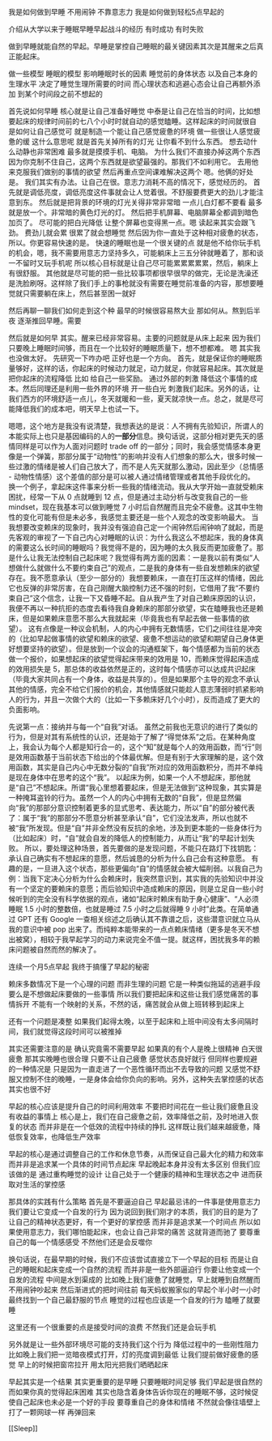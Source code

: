 我是如何做到早睡
不用闹钟 不靠意志力 我是如何做到轻松5点早起的

介绍从大学以来于睡眠早睡早起战斗的经历 有时成功 有时失败

做到早睡就能自然的早起。早睡是掌控自己睡眠的最关键因素其次是其醒来之后真正能起床。

做一些模型 睡眠的模型
影响睡眠时长的因素 睡觉前的身体状态 以及自己本身的生理水平 决定了睡觉生理所需要的时间
而心理状态和逃避心态会让自己再额外添加 到某个时间段之前不想起的 

首先说如何早睡 核心就是让自己准备好睡觉 中泰是让自己在恰当的时间，比如想要起床的规律时间前的七八个小时时就自动的感觉瞌睡。这样起床的时间就很自
是如何让自己感觉可 就是制造一个能让自己感觉疲惫的环境 做一些很让人感觉疲惫的缓
这什么意思呢 就是首先关掉所有的灯光 让你看不到什么东西。 想去动什么动静也非常困难 最多就是摸摸手机、电脑。 为什么我们不直接办掉这两个东西 因为你克制不住自己，这两个东西就是欲望最强的。那我们不如利用它。 去用他来克服我们做别的事情的欲望 然后再重点空间课难解决这两个
嗯。他俩的好处是。 我们其实有办法。让自己在很。意志力消耗不高的情况下，感觉经历的。 首先就是调低亮度，调低亮度这件事就会让人觉着很。不舒服要费更大的劲儿才能注意到东。 然后就是把背景的环境的灯光关得非常非常暗 一点儿白灯都不要看 最多就是放一个。非常暗的黄色灯光的灯。
然后把手机屏幕、电脑屏幕全都调到暗色加页了。 尽可能的把白光降低 让整个屏幕也变得黑一点。嗯 读起来其实会跟飞劲。 费劲儿就会累 很累了就会想睡觉 然后因为你一直处于这种相对疲惫的状态，所以。你更容易快速的是。
快速的睡眠也是一个很关键的点 就是他不给你玩手机的机会，嗯，我不需要用意志力坚持多久，可能躺床上三五分钟就睡着了，那和谈一不留时又玩手机呢 所以核心目标就是让自己尽可能累累累累累，然后，躺床上有很舒服。 其他就是尽可能的把一些比较事项都很早很早的做完，无论是洗澡还是洗脸刷呀。这样除了我们手上的事枪就没有需要在睡觉前准备的内容，那想要睡觉就只需要躺在床上，然后甚至困一就好

然后再聊一聊我们如何走到这个种 最早的时候很容易熬大业 那如何从。熬到后半夜 逐渐推回早睡。需要

然后就是如何早 其实。醒来已经非常容易。主要的问题就是从床上起来 因为我们只要晚上睡眠时间够，而且在一个比较好的睡眠质量下，想不想都难。
嗯 其实我也没做太好。 先研究一下咋办吧 正好也是一个方向。
首先，就是保证你的睡眠质量够好，这样的话，你起床的时候动力就足，动力就足，你就容易起床。其次就是把你起床的流程降低 比如 给自己一些奖励。 通过外部的刺激 降低这个事情的成本。然后同理还是利用一些外界的环境 开一些白光 刺激我们起床。另外的话，让我们西方的环境舒适一点儿，冬天就暖和一些，夏天就凉快一点。总之，就是尽可能降低我们的成本吧，明天早上也试一下。

嗯嗯，这个地方是我没有说清楚，我想表达的是说：人不拥有先验知识，所谓人的本能实际上也只是基因编码的人的**一部分**信息。换句话说，这部分相对更先天的感情同样是可以作为人面对问题时 trade off 的一部分；同时，我会感觉情感本身更像是一个弹簧，那部分属于“动物性”的影响并没有人们想象的那么大，很多时候一些过激的情绪是被人们自己放大了，而不是人先天就那么激动，因此至少（总情感 - 动物性情感）这个差值的部分是可以被人通过情绪管理或者其他手段优化的。
换一个例子，拿起床这件事来分析一些我的情绪流动。我从大学开始一直就受赖床困扰，经常一下从 0 点就睡到 12 点，但是通过主动分析与改变我自己的一些 mindset，现在我基本可以做到睡觉 7 小时后自然醒而且完全不疲惫。这其中生物性的变化可能有但是未必多，我感觉主要还是一些个人观念的改变影响最大。
当我想要改变赖床的现象时，我并没有强迫自己定一个闹钟然后闹钟响了就起，而是先客观的审视了一下自己内心对睡眠的认识：为什么我这么不想起床，我的身体真的需要这么长时间的睡眠吗？我觉得不是的，因为睡的太久我反而更加疲惫了。那是什么让我无法控制自己起床呢？我觉得有两方面的因素：一是我以前有类似“人想做什么就做什么不要约束自己”的观点，二是我的身体有一些自发想赖床的欲望存在。我不愿意承认（至少一部分的）我想要赖床，一直在打压这样的情绪，因此它也反弹的非常厉害，在自己刚醒大脑控制力还不强的时刻，它借用了我“不要约束自己”这个信念，让我一下又昏睡不起。自从我产生了对自己赖床原因的认识，我便不再以一种抗拒的态度去看待我自身赖床的那部分欲望，实在瞌睡我也还是赖床，但是如果赖床意愿不那么大我就起来（毕竟我也有早起去做一些事情的欲望）。
这有点像是一种议会机制，人的内心中拥有无数情感，它们之间往往是冲突的（比如早起做事情的欲望和赖床的欲望、疲惫不想运动的欲望和期望自己身体更好想要坚持的欲望）。但是放到一个议会的沟通框架下，每个情感都为当前的状态做一个报价，如果想起床的欲望觉得起床带来的效用是 10，而赖床觉得起床造成的效用损失是 5，那总体的收益依然是正的，这时每个情感亦可以达成共识起床（毕竟大家共同占有一个身体，收益是共享的）。但是如果那个主导的观念不承认其他的情感，完全不给它们报价的机会，其他情感就只能趁人意志薄弱时抓紧影响人的行为，并且一次做个大的（比如一下多赖床好几个小时），反而造成了更大的负面影响。


先说第一点：接纳并与每一个“自我”对话。
虽然之前我也无意识的进行了类似的行为，但是对其有系统性的认识，还是始于了解了“得觉体系”之后。在某种角度上，我会认为每个人都是知行合一的，这个“知”就是每个人的效用函数，而“行”则是效用函数基于当前状态下给出的个体最优解。但是有别于大家理解的是，这个效用函数，其实是自己内心中无数分裂的“自我”所对应的效用函数积分，而并不单纯是现在身体中在思考的这个“我”。
以起床为例，如果一个人不想起床，那他就是“自己”不想起床。所谓“我心里想着要起床，但是无法做到”这种现象，其实算是一种掩耳盗铃的行为。虽然一个人的内心中拥有无数的“自我”，但是显然偏向“我”的那部分意识控制着更多的显式思考、表达能力，所以“自”的部分被代表了：属于“我”的那部分不愿意分析甚至承认“自”，它们没法发声，所以也就不被“我”所发现。但是“自”并非全然没有反抗的余地，涉及到更本能的一些身体行为（比如起床）时，“自”就会自发的降低人的控制能力，从而让“我”的早起计划失败。
所以，要处理这种场景，首先要做的是发现问题，不能只在路灯下找钥匙：承认自己确实有不想起床的意愿，然后诚恳的分析为什么自己会有这种意愿。
有趣的是，一旦进入这个状态，那些更偏向“自”的情感就会被大幅削弱。以我自己为例：当我下定决心分析为什么会赖床时，我突然意识到，其实我的先验知识中并没有一个坚定的要赖床的意愿；而后验知识中造成赖床的原因，则是立足自一些小时候听到的完全没有科学依据的观点，诸如“起床时赖床有助于身心健康”、“人必须睡眠 1.5 小时的整数倍，也就是睡过 7.5 小时之后就得睡 9 小时”此类。在简单通过 GPT 还有 Google 一查相关综述之后确认其不靠谱之后，这些潜意识就立马从我的意识中被 pop 出来了。而纯粹本能带来的一点点赖床情绪（更多是冬天不想出被窝），相较于我早起学习的动力来说完全不值一提。就这样，困扰我多年的赖床问题被自然而然的解决了。

连续一个月5点早起 我终于搞懂了早起的秘密

赖床多数情况下是一个心理的问题 而非生理的问题 它是一种类似拖延的逃避手段
要么是不想做起床要做的一些事情
所以我们要把起床和这些让我们感觉痛苦的事情拆开 不能有一个映射的关系，不然的话，痛苦就会从做上班转移到起床上

还有一个问题是凑整 如果我们起得太晚，以至于起床和上班中间没有太多间隔时间，我们就觉得这段时间可以被推掉

其实还需要注意的是 确认究竟需不需要早起 如果真的有个人是晚上很精神 白天很疲惫 那其实晚睡也很合理 只要不让自己疲惫 感觉状态良好就行 但同样也要规避的一种情况是 只是因为一直走进了一个恶性循环而出不去导致的问题 又感觉不舒服又控制不住的晚睡，一是身体会给你负向的影响。另外，这种失去掌控感的状态其实也很不好

早起的核心应该是提升自己的时间利用效率 不要把时间花在一些让我们疲惫且没有收益的事情上 核心是上，我们在自己疲惫之前，效率降低之前，及时地进入恢复的状态 而并非是在一个低效的流程中持续的挣扎 这样既让我们越来越疲惫，降低恢复效率，也降低生产效率

早起的核心是通过调整自己的工作和休息节奏，从而保证自己最大化的精力和效率 而并非是追求某一个具体的时间节点起床
早起晚起本身并没有太多区别 但我们应该做的是 通过重构睡觉的设计 让自己处于一个健康的精神和生理状态之中 进而获取对生活的掌控感

那具体的实践有什么策略
首先是不要逼迫自己 早起最忌讳的一件事是使用意志力 我们要让它变成一个自发的行为 因为说回到我们刚才的本质，我们的目的是为了让自己的精神状态更好，有一个更好的掌控感 而并非是追求某一个时间点
所以如果使用意志力，我们哪怕能起床，也会让自己非常的痛苦 这就背道而驰了
要尊重自己的每一个情感感受 不然他们还是会反噬你

换句话说，在最早期的时候，我们不应该尝试直接立下一个早起的目标 而是让自己的睡眠和起床变成一个自然的流程 而并非是一些外部逼迫行 你要让他变成一个自发的流程 中间是水到渠成的 比如晚上我们疲惫了就睡觉，早上就睡到自然醒而不用闹钟吵起来
然后渐进式的把时间往前 每天蚂蚁搬家似的早起个半小时一小时 最终找到一个自己最舒服的节点 睡觉的过程也应该是一个自发的行为 瞌睡了就要睡

这里还有一个很重要的点是接受时间的浪费 不然我们还是会玩手机

另外就是让一些外部环境尽可能的支持我们这个行为 降低过程中的一些刚性阻力 比如晚上我们把一览暗夜模式打开，灯的亮度调到最低 让我们提前做好疲惫的感觉 早上的时候把窗帘拉开 用太阳光把我们晒晒起床

早起其实是一个结果 其实更重要的是早睡 只要睡眠时间足够 我们早起是很自然的 而如果你真的觉得起床困难 其实也隐含着身体告诉你现在的睡眠不够，这时候促使自己起床也未必是一个好的手段 要尊重自己的身体和情绪 不然就会像往墙壁上打了一颗网球一样 再弹回来

[[Sleep]]